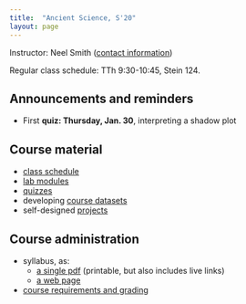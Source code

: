 ```yaml
---
title:  "Ancient Science, S'20"
layout: page
---
```



Instructor: Neel Smith ([contact information](http://neelsmith.info/holycross/contact/))

Regular class schedule:  TTh 9:30-10:45, Stein 124.


## Announcements and reminders

- First **quiz:  Thursday, Jan. 30**, interpreting a shadow plot

## Course material


- [class schedule](schedule)
- [lab modules](labs/)
- [quizzes](quizzes/)
- developing [course datasets](datasets/)
- self-designed [projects](projects/)

## Course administration

- syllabus, as:
    - [a single pdf](syllabus/syllabus.pdf) (printable, but also includes live links)
    - [a web page](syllabus/)
- [course requirements and grading](syllabus/2_requirements/)
